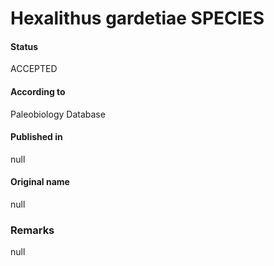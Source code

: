 Hexalithus gardetiae SPECIES
=======

#### Status
ACCEPTED

#### According to
Paleobiology Database

#### Published in
null

#### Original name
null

### Remarks
null